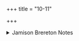 +++
title = "10-11"

+++

<details><summary>Jamison Brereton Notes</summary>

The contents of the imploring mentioned in 10c seems to be given in direct speech in 11.
</details>
